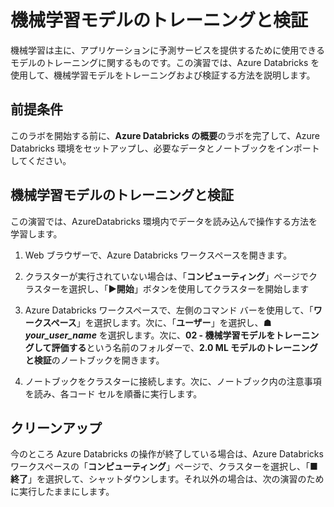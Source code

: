 ﻿---
lab:
    title: '機械学習モデルのトレーニングと検証'
    module: 'モジュール 2 - 機械学習モデルをトレーニングして評価する'
---

# 機械学習モデルのトレーニングと検証

機械学習は主に、アプリケーションに予測サービスを提供するために使用できるモデルのトレーニングに関するものです。この演習では、Azure Databricks を使用して、機械学習モデルをトレーニングおよび検証する方法を説明します。

## 前提条件

このラボを開始する前に、**Azure Databricks の概要**のラボを完了して、Azure Databricks 環境をセットアップし、必要なデータとノートブックをインポートしてください。

## 機械学習モデルのトレーニングと検証

この演習では、AzureDatabricks 環境内でデータを読み込んで操作する方法を学習します。

1. Web ブラウザーで、Azure Databricks ワークスペースを開きます。

1. クラスターが実行されていない場合は、「**コンピューティング**」ページでクラスターを選択し、「**&#9654;開始**」ボタンを使用してクラスターを開始します

1. Azure Databricks ワークスペースで、左側のコマンド バーを使用して、「**ワークスペース**」を選択します。次に、「**ユーザー**」を選択し、**&#9751; *your_user_name*** を選択します。次に、**02 - 機械学習モデルをトレーニングして評価する**という名前のフォルダーで、**2.0 ML モデルのトレーニングと検証**のノートブックを開きます。

1. ノートブックをクラスターに接続します。次に、ノートブック内の注意事項を読み、各コード セルを順番に実行します。

## クリーンアップ

今のところ Azure Databricks の操作が終了している場合は、Azure Databricks ワークスペースの「**コンピューティング**」ページで、クラスターを選択し、「**&#9632;終了**」を選択して、シャットダウンします。それ以外の場合は、次の演習のために実行したままにします。
